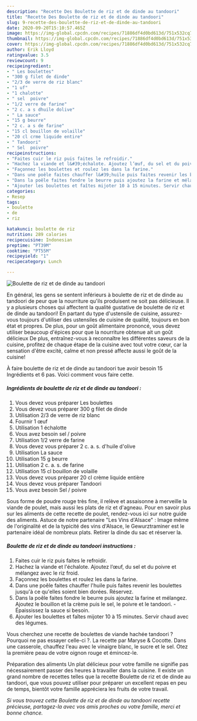 ```yaml
---
description: "Recette Des Boulette de riz et de dinde au tandoori"
title: "Recette Des Boulette de riz et de dinde au tandoori"
slug: 9-recette-des-boulette-de-riz-et-de-dinde-au-tandoori
date: 2020-09-20T15:10:57.465Z
image: https://img-global.cpcdn.com/recipes/71886df4d0bd613d/751x532cq70/boulette-de-riz-et-de-dinde-au-tandoori-photo-principale-de-la-recette.jpg
thumbnail: https://img-global.cpcdn.com/recipes/71886df4d0bd613d/751x532cq70/boulette-de-riz-et-de-dinde-au-tandoori-photo-principale-de-la-recette.jpg
cover: https://img-global.cpcdn.com/recipes/71886df4d0bd613d/751x532cq70/boulette-de-riz-et-de-dinde-au-tandoori-photo-principale-de-la-recette.jpg
author: Erik Lloyd
ratingvalue: 3.5
reviewcount: 9
recipeingredient:
- " Les boulettes"
- "300 g filet de dinde"
- "2/3 de verre de riz blanc"
- "1 uf"
- "1 chalotte"
- " sel  poivre"
- "1/2 verre de farine"
- "2 c. a s dhuile dolive"
- " La sauce"
- "15 g beurre"
- "2 c. a s de farine"
- "15 cl bouillon de volaille"
- "20 cl crme liquide entire"
- " Tandoori"
- " Sel  poivre"
recipeinstructions:
- "Faites cuir le riz puis faites le refroidir."
- "Hachez la viande et l&#39;échalote. Ajoutez l’œuf, du sel et du poivre et mélangez avec le riz froid."
- "Façonnez les boulettes et roulez les dans la farine."
- "Dans une poêle faites chauffer l&#39;huile puis faites revenir les boulettes jusqu&#39;à ce qu&#39;elles soient bien dorées. Réservez."
- "Dans la poêle faites fondre le beurre puis ajoutez la farine et mélangez. Ajoutez le bouillon et la crème puis le sel, le poivre et le tandoori. Épaississez la sauce si besoin."
- "Ajouter les boulettes et faîtes mijoter 10 à 15 minutes. Servir chaud avec des légumes."
categories:
- Resep
tags:
- boulette
- de
- riz

katakunci: boulette de riz 
nutrition: 289 calories
recipecuisine: Indonesian
preptime: "PT39M"
cooktime: "PT55M"
recipeyield: "1"
recipecategory: Lunch

---
```



![Boulette de riz et de dinde au tandoori](https://img-global.cpcdn.com/recipes/71886df4d0bd613d/751x532cq70/boulette-de-riz-et-de-dinde-au-tandoori-photo-principale-de-la-recette.jpg)

En général, les gens se sentent inférieurs à boulette de riz et de dinde au tandoori de peur que la nourriture qu'ils produisent ne soit pas délicieuse. Il y a plusieurs choses qui affectent la qualité gustative de boulette de riz et de dinde au tandoori! En partant du type d'ustensile de cuisine, assurez-vous toujours d'utiliser des ustensiles de cuisine de qualité, toujours en bon état et propres. De plus, pour un goût alimentaire prononcé, vous devez utiliser beaucoup d'épices pour que la nourriture obtenue ait un goût délicieux De plus, entraînez-vous à reconnaître les différentes saveurs de la cuisine, profitez de chaque étape de la cuisine avec tout votre cœur, car la sensation d'être excité, calme et non pressé affecte aussi le goût de la cuisine!

<!--inarticleads1-->

À faire boulette de riz et de dinde au tandoori tue avoir besoin 15 Ingrédients et 6 pas. Voici comment vous faire cette.

##### Ingrédients de boulette de riz et de dinde au tandoori :

1. Vous devez vous préparer  Les boulettes
1. Vous devez vous préparer 300 g filet de dinde
1. Utilisation 2/3 de verre de riz blanc
1. Fournir 1 œuf
1. Utilisation 1 échalotte
1. Vous avez besoin  sel / poivre
1. Utilisation 1/2 verre de farine
1. Vous devez vous préparer 2 c. a. s. d&#39;huile d&#39;olive
1. Utilisation  La sauce
1. Utilisation 15 g beurre
1. Utilisation 2 c. a. s. de farine
1. Utilisation 15 cl bouillon de volaille
1. Vous devez vous préparer 20 cl crème liquide entière
1. Vous devez vous préparer  Tandoori
1. Vous avez besoin  Sel / poivre


Sous forme de poudre rouge très fine, il relève et assaisonne à merveille la viande de poulet, mais aussi les plats de riz et d&#39;agneau. Pour en savoir plus sur les aliments de cette recette de poulet, rendez-vous ici sur notre guide des aliments. Astuce de notre partenaire &#34;Les Vins d&#39;Alsace&#34; : Image même de l&#39;originalité et de la typicité des vins d&#39;Alsace, le Gewurztraminer est le partenaire idéal de nombreux plats. Retirer la dinde du sac et réserver la. 

<!--inarticleads2-->

##### Boulette de riz et de dinde au tandoori instructions :

1. Faites cuir le riz puis faites le refroidir.
1. Hachez la viande et l&#39;échalote. Ajoutez l’œuf, du sel et du poivre et mélangez avec le riz froid.
1. Façonnez les boulettes et roulez les dans la farine.
1. Dans une poêle faites chauffer l&#39;huile puis faites revenir les boulettes jusqu&#39;à ce qu&#39;elles soient bien dorées. Réservez.
1. Dans la poêle faites fondre le beurre puis ajoutez la farine et mélangez. Ajoutez le bouillon et la crème puis le sel, le poivre et le tandoori. - Épaississez la sauce si besoin.
1. Ajouter les boulettes et faîtes mijoter 10 à 15 minutes. Servir chaud avec des légumes.


Vous cherchez une recette de boulettes de viande hachée tandoori ? Pourquoi ne pas essayer celle-ci ?. La recette par Maryse &amp; Cocotte. Dans une casserole, chauffez l&#39;eau avec le vinaigre blanc, le sucre et le sel. Otez la première peau de votre oignon rouge et émincez-le. 

<!--inarticleads1-->

<p>
Préparation des aliments Un plat délicieux pour votre famille ne signifie pas nécessairement passer des heures à travailler dans la cuisine. Il existe un grand nombre de recettes telles que la recette Boulette de riz et de dinde au tandoori, que vous pouvez utiliser pour préparer un excellent repas en peu de temps, bientôt votre famille appréciera les fruits de votre travail.
</p>

<p>
<i>Si vous trouvez cette Boulette de riz et de dinde au tandoori recette précieuse, partagez-la avec vos amis proches ou votre famille, merci et bonne chance.</i>
</p>
